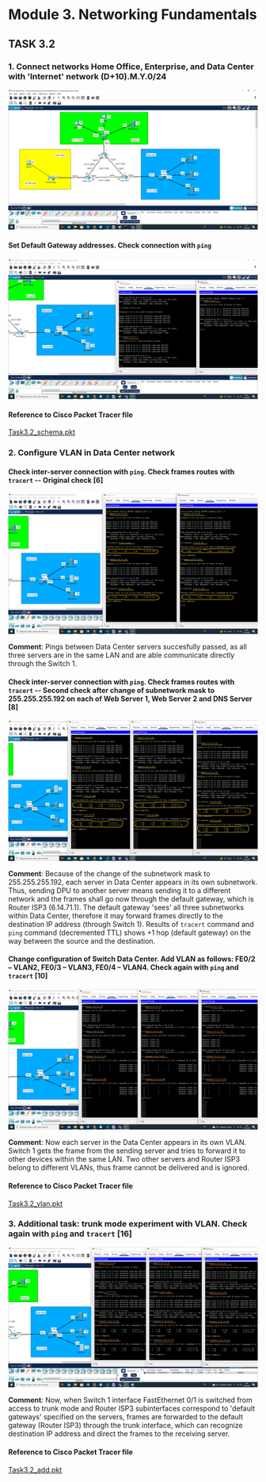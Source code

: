 # Module 3. Networking Fundamentals

## TASK 3.2

### 1. Connect networks Home Office, Enterprise, and Data Center with 'Internet' network (D+10).M.Y.0/24

![schema-3.2-networks-connected](images/schema-3.2-networks-connected.png)

#### Set Default Gateway addresses. Check connection with `ping`

![ping-webserver1-and-DNSserver-with-own-gateway](images/ping-webserver1-and-DNSserver-with-own-gateway.png)

#### Reference to Cisco Packet Tracer file

[Task3.2_schema.pkt](Task3.2_schema.pkt)

### 2. Configure VLAN in Data Center network

#### Check inter-server connection with `ping`. Check frames routes with `tracert` -- Original check [6]

![ping-servers-datacenter-item6-novlan](images/ping-servers-datacenter-item6-novlan.png)

**Comment**: Pings between Data Center servers succesfully passed, as all three servers are in the same LAN and are able communicate directly through the Switch 1.

#### Check inter-server connection with `ping`. Check frames routes with `tracert` -- Second check after change of subnetwork mask to 255.255.255.192 on each of Web Server 1, Web Server 2 and DNS Server [8]

![ping-servers-datacenter-item8-novlan](images/ping-servers-datacenter-item8-novlan.png)

**Comment**: Because of the change of the subnetwork mask to 255.255.255.192, each server in Data Center appears in its own subnetwork. Thus, sending DPU to another server means sending it to a different network and the frames shall go now through the default gateway, which is Router ISP3 (6.14.71.1). The default gateway 'sees' all three subnetworks within Data Center, therefore it may forward frames directly to the destination IP address (through Switch 1). Results of `tracert` command and `ping` command (decremented TTL) shows +1 hop (default gateway) on the way between the source and the destination.

#### Change configuration of Switch Data Center. Add VLAN as follows: FE0/2 – VLAN2, FE0/3 – VLAN3, FE0/4 – VLAN4. Check again with `ping` and `tracert` [10]

![ping-servers-datacenter-item10-vlan-added](images/ping-servers-datacenter-item10-vlan-added.png)

**Comment**: Now each server in the Data Center appears in its own VLAN. Switch 1 gets the frame from the sending server and tries to forward it to other devices within the same LAN. Two other servers and Router ISP3 belong to different VLANs, thus frame cannot be delivered and is ignored.

#### Reference to Cisco Packet Tracer file

[Task3.2_vlan.pkt](Task3.2_vlan.pkt)

### 3. Additional task: trunk mode experiment with VLAN. Check again with `ping` and `tracert` [16]

![ping-servers-datacenter-item16-vlan-trunk](images/ping-servers-datacenter-item16-vlan-trunk.png)

**Comment**: Now, when Switch 1 interface FastEthernet 0/1 is switched from access to trunk mode and Router ISP3 subinterfaces correspond to 'default gateways' specified on the servers, frames are forwarded to the default gateway (Router ISP3) through the trunk interface, which can recognize destination IP address and direct the frames to the receiving server.

#### Reference to Cisco Packet Tracer file

[Task3.2_add.pkt](Task3.2_add.pkt)
